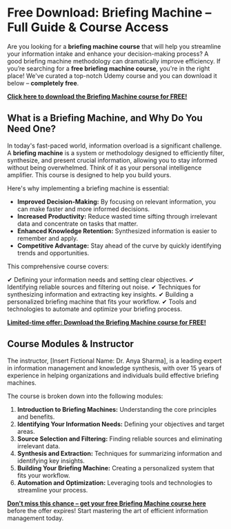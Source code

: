 # Free Download: Briefing Machine – Full Guide & Course Access

Are you looking for a **briefing machine course** that will help you streamline your information intake and enhance your decision-making process? A good briefing machine methodology can dramatically improve efficiency. If you’re searching for a **free briefing machine course**, you're in the right place! We've curated a top-notch Udemy course and you can download it below – **completely free**.

[**Click here to download the Briefing Machine course for FREE!**](https://udemywork.com/briefing-machine)

## What is a Briefing Machine, and Why Do You Need One?

In today's fast-paced world, information overload is a significant challenge. A **briefing machine** is a system or methodology designed to efficiently filter, synthesize, and present crucial information, allowing you to stay informed without being overwhelmed. Think of it as your personal intelligence amplifier. This course is designed to help you build yours.

Here's why implementing a briefing machine is essential:

*   **Improved Decision-Making:** By focusing on relevant information, you can make faster and more informed decisions.
*   **Increased Productivity:** Reduce wasted time sifting through irrelevant data and concentrate on tasks that matter.
*   **Enhanced Knowledge Retention:** Synthesized information is easier to remember and apply.
*   **Competitive Advantage:** Stay ahead of the curve by quickly identifying trends and opportunities.

This comprehensive course covers:

✔ Defining your information needs and setting clear objectives.
✔ Identifying reliable sources and filtering out noise.
✔ Techniques for synthesizing information and extracting key insights.
✔ Building a personalized briefing machine that fits your workflow.
✔ Tools and technologies to automate and optimize your briefing process.

[**Limited-time offer: Download the Briefing Machine course for FREE!**](https://udemywork.com/briefing-machine)

## Course Modules & Instructor

The instructor, [Insert Fictional Name: Dr. Anya Sharma], is a leading expert in information management and knowledge synthesis, with over 15 years of experience in helping organizations and individuals build effective briefing machines.

The course is broken down into the following modules:

1.  **Introduction to Briefing Machines:** Understanding the core principles and benefits.
2.  **Identifying Your Information Needs:** Defining your objectives and target areas.
3.  **Source Selection and Filtering:** Finding reliable sources and eliminating irrelevant data.
4.  **Synthesis and Extraction:** Techniques for summarizing information and identifying key insights.
5.  **Building Your Briefing Machine:** Creating a personalized system that fits your workflow.
6.  **Automation and Optimization:** Leveraging tools and technologies to streamline your process.

[**Don't miss this chance – get your free Briefing Machine course here**](https://udemywork.com/briefing-machine) before the offer expires! Start mastering the art of efficient information management today.
